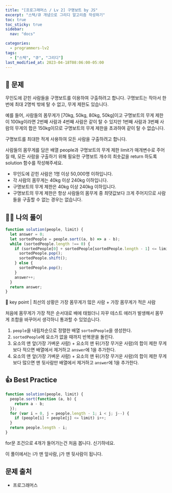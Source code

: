 ```yaml
---
title: "[프로그래머스 / Lv 2] 구명보트 by JS"
excerpt: "스택/큐 개념으로 그리디 알고리즘 작성하기"
toc: true
toc_sticky: true
sidebar:
  nav: "docs"

categories:
  - programmers-lv2
tags:
  - ["스택", "큐", "그리디"]
last_modified_at: 2023-04-18T08:06:00-05:00
---
```


## 📄 문제

무인도에 갇힌 사람들을 구명보트를 이용하여 구출하려고 합니다. 구명보트는 작아서 한 번에 최대 2명씩 밖에 탈 수 없고, 무게 제한도 있습니다.

예를 들어, 사람들의 몸무게가 [70kg, 50kg, 80kg, 50kg]이고 구명보트의 무게 제한이 100kg이라면 2번째 사람과 4번째 사람은 같이 탈 수 있지만 1번째 사람과 3번째 사람의 무게의 합은 150kg이므로 구명보트의 무게 제한을 초과하여 같이 탈 수 없습니다.

구명보트를 최대한 적게 사용하여 모든 사람을 구출하려고 합니다.

사람들의 몸무게를 담은 배열 people과 구명보트의 무게 제한 limit가 매개변수로 주어질 때, 모든 사람을 구출하기 위해 필요한 구명보트 개수의 최솟값을 return 하도록 solution 함수를 작성해주세요.

- 무인도에 갇힌 사람은 1명 이상 50,000명 이하입니다.
- 각 사람의 몸무게는 40kg 이상 240kg 이하입니다.
- 구명보트의 무게 제한은 40kg 이상 240kg 이하입니다.
- 구명보트의 무게 제한은 항상 사람들의 몸무게 중 최댓값보다 크게 주어지므로 사람들을 구출할 수 없는 경우는 없습니다.

## 🙋‍♀️ 나의 풀이

```js
function solution(people, limit) {
  let answer = 0;
  let sortedPeople = people.sort((a, b) => a - b);
  while (sortedPeople.length !== 0) {
    if (sortedPeople[0] + sortedPeople[sortedPeople.length - 1] <= limit) {
      sortedPeople.pop();
      sortedPeople.shift();
    } else {
      sortedPeople.pop();
    }
    answer++;
  }
  return answer;
}
```

🎲 key point | 최선의 상황은 가장 몸무게가 많은 사람 + 가장 몸무게가 적은 사람

처음에 몸무게가 가장 적은 순서대로 배에 태웠더니 자꾸 테스트 에러가 발생해서 몸무게 조합을 바꾸어서 생각하니 통과할 수 있었습니다.

1. `people`을 내림차순으로 정렬한 배열 `sortedPeople`을 생성한다.
2. `sortedPeople`에 요소가 없을 때까지 반복문을 돌린다.
3. 요소의 맨 앞(가장 가벼운 사람) + 요소의 맨 뒤(가장 무거운 사람)의 합이 제한 무게 보다 적으면 배열에서 제거하고 `answer`에 1을 추가한다.
4. 요소의 맨 앞(가장 가벼운 사람) + 요소의 맨 뒤(가장 무거운 사람)의 합이 제한 무게 보다 많으면 맨 뒷사람만 배열에서 제거하고 `answer`에 1을 추가한다.

## 👍 Best Practice

```js
function solution(people, limit) {
  people.sort(function (a, b) {
    return a - b;
  });
  for (var i = 0, j = people.length - 1; i < j; j--) {
    if (people[i] + people[j] <= limit) i++;
  }
  return people.length - i;
}
```

for문 조건으로 4개가 들어가는건 처음 봅니다. 신기하네요.

이 풀이에서는 i가 맨 앞사람, j가 맨 뒷사람이 됩니다.

## 문제 출처

- 프로그래머스
